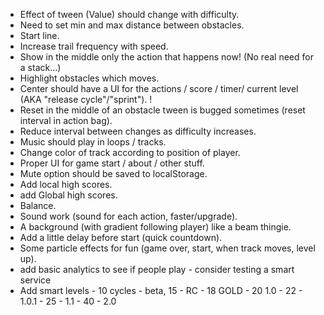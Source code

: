 * Effect of tween (Value) should change with difficulty.
* Need to set min and max distance between obstacles.
* Start line.
* Increase trail frequency with speed.
* Show in the middle only the action that happens now! (No real need for a stack...)
* Highlight obstacles which moves.
* Center should have a UI for the actions / score / timer/ current level (AKA "release cycle"/"sprint"). !
* Reset in the middle of an obstacle tween is bugged sometimes (reset interval in action bag).
* Reduce interval between changes as difficulty increases.
* Music should play in loops / tracks.
* Change color of track according to position of player.
* Proper UI for game start / about / other stuff.
* Mute option should be saved to localStorage.
* Add local high scores.
* add Global high scores.
* Balance.
* Sound work (sound for each action, faster/upgrade).
* A background (with gradient following player) like a beam thingie.
* Add a little delay before start (quick countdown).
* Some particle effects for fun (game over, start, when track moves, level up).
* add basic analytics to see if people play - consider testing a smart service
* Add smart levels - 10 cycles - beta, 15 - RC - 18 GOLD - 20 1.0 - 22 - 1.0.1 - 25 - 1.1 - 40 - 2.0
